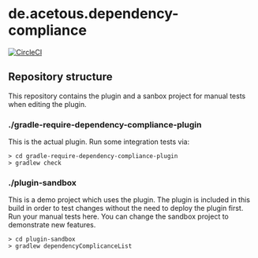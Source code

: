 # de.acetous.dependency-compliance

[![CircleCI](https://circleci.com/gh/acetous/gradle-require-dependency-compliance/tree/master.svg?style=svg)](https://circleci.com/gh/acetous/gradle-require-dependency-compliance/tree/master)

## Repository structure

This repository contains the plugin and a sanbox project for manual tests when editing the plugin.

### ./gradle-require-dependency-compliance-plugin

This is the actual plugin. Run some integration tests via:
```
> cd gradle-require-dependency-compliance-plugin
> gradlew check
```

### ./plugin-sandbox

This is a demo project which uses the plugin. The plugin is included in this build in order to test changes without the need to deploy the plugin first.
Run your manual tests here. You can change the sandbox project to demonstrate new features.

```
> cd plugin-sandbox
> gradlew dependencyComplicanceList
```
